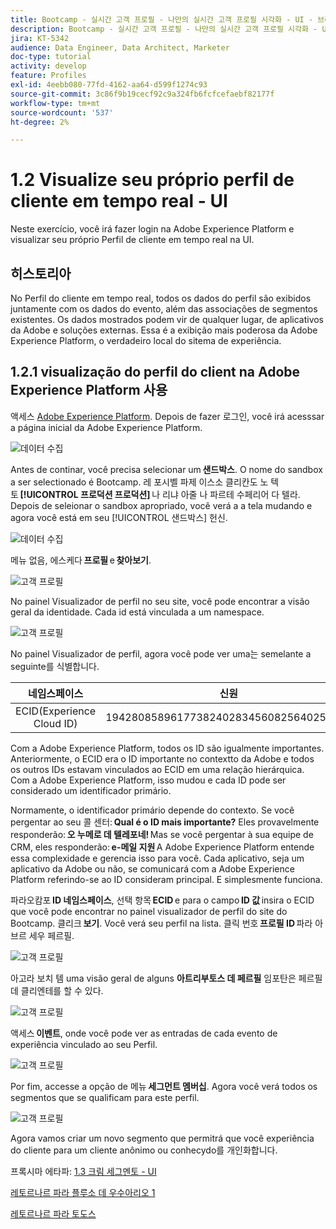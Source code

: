 ```yaml
---
title: Bootcamp - 실시간 고객 프로필 - 나만의 실시간 고객 프로필 시각화 - UI - 브라질
description: Bootcamp - 실시간 고객 프로필 - 나만의 실시간 고객 프로필 시각화 - UI - 브라질
jira: KT-5342
audience: Data Engineer, Data Architect, Marketer
doc-type: tutorial
activity: develop
feature: Profiles
exl-id: 4eebb080-77fd-4162-aa64-d599f1274c93
source-git-commit: 3c86f9b19cecf92c9a324fb6fcfcefaebf82177f
workflow-type: tm+mt
source-wordcount: '537'
ht-degree: 2%

---
```


# 1.2 Visualize seu próprio perfil de cliente em tempo real - UI

Neste exercício, você irá fazer login na Adobe Experience Platform e visualizar seu próprio Perfil de cliente em tempo real na UI.

## 히스토리아

No Perfil do cliente em tempo real, todos os dados do perfil são exibidos juntamente com os dados do evento, além das associações de segmentos existentes. Os dados mostrados podem vir de qualquer lugar, de aplicativos da Adobe e soluções externas. Essa é a exibição mais poderosa da Adobe Experience Platform, o verdadeiro local do sitema de experiência.

## 1.2.1 visualização do perfil do client na Adobe Experience Platform 사용

액세스 [Adobe Experience Platform](https://experience.adobe.com/platform). Depois de fazer 로그인, você irá acesssar a página inicial da Adobe Experience Platform.

![데이터 수집](./images/home.png)

Antes de continar, você precisa selecionar um **샌드박스**. O nome do sandbox a ser selectionado é Bootcamp. 레 포시벨 파제 이스소 클리칸도 노 텍토 **[!UICONTROL 프로덕션 프로덕션]** 나 리냐 아줄 나 파르테 수페리어 다 텔라. Depois de seleionar o sandbox apropriado, você verá a a tela mudando e agora você está em seu [!UICONTROL 샌드박스] 헌신.

![데이터 수집](./images/sb1.png)

메뉴 없음, 에스케다 **프로필** e **찾아보기**.

![고객 프로필](./images/homemenu.png)

No painel Visualizador de perfil no seu site, você pode encontrar a visão geral da identidade. Cada id está vinculada a um namespace.

![고객 프로필](./images/identities.png)

No painel Visualizador de perfil, agora você pode ver uma는 semelante a seguinte를 식별합니다.

| 네임스페이스 | 신원 |
|:-------------:| :---------------:|
| ECID(Experience Cloud ID) | 19428085896177382402834560825640259081 |

Com a Adobe Experience Platform, todos os ID são igualmente importantes. Anteriormente, o ECID era o ID importante no contextto da Adobe e todos os outros IDs estavam vinculados ao ECID em uma relação hierárquica. Com a Adobe Experience Platform, isso mudou e cada ID pode ser considerado um identificador primário.

Normamente, o identificador primário depende do contexto. Se você pergentar ao seu 콜 센터: **Qual é o ID mais importante?** Eles provavelmente responderão: **오 누메로 데 텔레포네!** Mas se você pergentar à sua equipe de CRM, eles responderão: **e-메일 지원** A Adobe Experience Platform entende essa complexidade e gerencia isso para você. Cada aplicativo, seja um aplicativo da Adobe ou não, se comunicará com a Adobe Experience Platform referindo-se ao ID consideram principal. E simplesmente funciona.

파라오캄포 **ID 네임스페이스**, 선택 항목 **ECID** e para o campo **ID 값** insira o ECID que você pode encontrar no painel visualizador de perfil do site do Bootcamp. 클리크 **보기**. Você verá seu perfil na lista. 클릭 번호 **프로필 ID** 파라 아브르 세우 페르필.

![고객 프로필](./images/popupecid.png)

아고라 보치 템 uma visão geral de alguns **아트리부토스 데 페르필** 임포탄은 페르필 데 클리엔테를 할 수 있다.

![고객 프로필](./images/profile.png)

액세스 **이벤트**, onde você pode ver as entradas de cada evento de experiência vinculado ao seu Perfil.

![고객 프로필](./images/profileee.png)

Por fim, accesse a opção de 메뉴 **세그먼트 멤버십**. Agora você verá todos os segmentos que se qualificam para este perfil.

![고객 프로필](./images/profileseg.png)

Agora vamos criar um novo segmento que permitrá que você experiência do cliente para um cliente anônimo ou conhecydo를 개인화합니다.

프록시마 에타파: [1.3 크림 세그멘토 - UI](./ex3.md)

[레토르나르 파라 플루소 데 우수아리오 1](./uc1.md)

[레토르나르 파라 토도스](../../overview.md)
